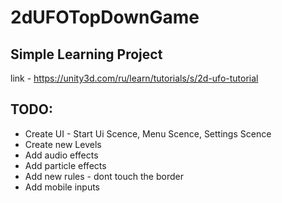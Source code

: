 # 2dUFOTopDownGame

## Simple Learning Project

link - https://unity3d.com/ru/learn/tutorials/s/2d-ufo-tutorial

## TODO:

- Create UI - Start Ui Scence, Menu Scence, Settings Scence
- Create new Levels
- Add audio effects
- Add particle effects
- Add new rules - dont touch the border
- Add mobile inputs
